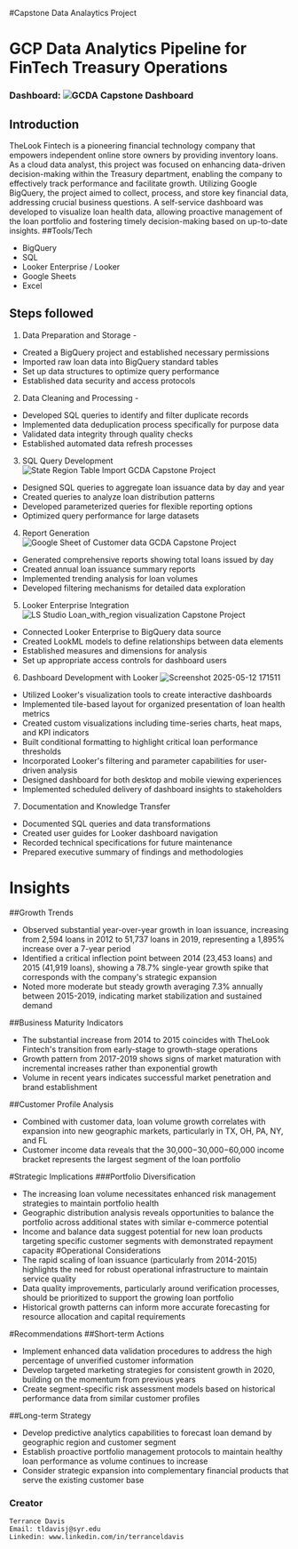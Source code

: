 #Capstone Data Analaytics Project

# GCP Data Analytics Pipeline for FinTech Treasury Operations

### Dashboard: ![GCDA Capstone Dashboard](https://github.com/user-attachments/assets/7204d1d8-d92a-4fd8-9c7b-6733a89c3b8c)



## Introduction

TheLook Fintech is a pioneering financial technology company that empowers independent online store owners by providing inventory loans. As a cloud data analyst, this project was focused on enhancing data-driven decision-making within the Treasury department, enabling the company to effectively track performance and facilitate growth. Utilizing Google BigQuery, the project aimed to collect, process, and store key financial data, addressing crucial business questions. A self-service dashboard was developed to visualize loan health data, allowing proactive management of the loan portfolio and fostering timely decision-making based on up-to-date insights.
##Tools/Tech 
* BigQuery
* SQL
* Looker Enterprise / Looker
* Google Sheets
* Excel

## Steps followed 

1. Data Preparation and Storage - 
* Created a BigQuery project and established necessary permissions
* Imported raw loan data into BigQuery standard tables
* Set up data structures to optimize query performance
* Established data security and access protocols

2. Data Cleaning and Processing - 
* Developed SQL queries to identify and filter duplicate records
* Implemented data deduplication process specifically for purpose data
* Validated data integrity through quality checks
* Established automated data refresh processes

3. SQL Query Development
   ![State Region Table Import GCDA Capstone Project](https://github.com/user-attachments/assets/c5314f7e-acff-4bf7-a8b7-e072eb08ac3f)

* Designed SQL queries to aggregate loan issuance data by day and year
* Created queries to analyze loan distribution patterns
* Developed parameterized queries for flexible reporting options
* Optimized query performance for large datasets

4. Report Generation
   ![Google Sheet of Customer data GCDA Capstone Project](https://github.com/user-attachments/assets/7c13cd77-6b39-4c9e-bd64-7a9c9dbe2f71)

* Generated comprehensive reports showing total loans issued by day
* Created annual loan issuance summary reports
* Implemented trending analysis for loan volumes
* Developed filtering mechanisms for detailed data exploration

5. Looker Enterprise Integration
   ![LS Studio Loan_with_region visualization Capstone Project](https://github.com/user-attachments/assets/db4c60d9-e7dd-4cdf-9007-36b8c97c7c13)

* Connected Looker Enterprise to BigQuery data source
* Created LookML models to define relationships between data elements
* Established measures and dimensions for analysis
* Set up appropriate access controls for dashboard users

6. Dashboard Development with Looker
   ![Screenshot 2025-05-12 171511](https://github.com/user-attachments/assets/e5042f25-5ec5-4fe4-80cc-2ecf418238bc)

* Utilized Looker's visualization tools to create interactive dashboards
* Implemented tile-based layout for organized presentation of loan health metrics
* Created custom visualizations including time-series charts, heat maps, and KPI indicators
* Built conditional formatting to highlight critical loan performance thresholds
* Incorporated Looker's filtering and parameter capabilities for user-driven analysis
* Designed dashboard for both desktop and mobile viewing experiences
* Implemented scheduled delivery of dashboard insights to stakeholders

7. Documentation and Knowledge Transfer
* Documented SQL queries and data transformations
* Created user guides for Looker dashboard navigation
* Recorded technical specifications for future maintenance
* Prepared executive summary of findings and methodologies

 

# Insights


##Growth Trends
* Observed substantial year-over-year growth in loan issuance, increasing from 2,594 loans in 2012 to 51,737 loans in 2019, representing a 1,895% increase over a 7-year period
* Identified a critical inflection point between 2014 (23,453 loans) and 2015 (41,919 loans), showing a 78.7% single-year growth spike that corresponds with the company's strategic expansion
* Noted more moderate but steady growth averaging 7.3% annually between 2015-2019, indicating market stabilization and sustained demand

##Business Maturity Indicators
* The substantial increase from 2014 to 2015 coincides with TheLook Fintech's transition from early-stage to growth-stage operations
* Growth pattern from 2017-2019 shows signs of market maturation with incremental increases rather than exponential growth
* Volume in recent years indicates successful market penetration and brand establishment

##Customer Profile Analysis
* Combined with customer data, loan volume growth correlates with expansion into new geographic markets, particularly in TX, OH, PA, NY, and FL
* Customer income data reveals that the 30,000−30,000−60,000 income bracket represents the largest segment of the loan portfolio

#Strategic Implications
###Portfolio Diversification
* The increasing loan volume necessitates enhanced risk management strategies to maintain portfolio health
* Geographic distribution analysis reveals opportunities to balance the portfolio across additional states with similar e-commerce potential
* Income and balance data suggest potential for new loan products targeting specific customer segments with demonstrated repayment capacity
#Operational Considerations
* The rapid scaling of loan issuance (particularly from 2014-2015) highlights the need for robust operational infrastructure to maintain service quality
* Data quality improvements, particularly around verification processes, should be prioritized to support the growing loan portfolio
* Historical growth patterns can inform more accurate forecasting for resource allocation and capital requirements

#Recommendations
##Short-term Actions
* Implement enhanced data validation procedures to address the high percentage of unverified customer information
* Develop targeted marketing strategies for consistent growth in 2020, building on the momentum from previous years
* Create segment-specific risk assessment models based on historical performance data from similar customer profiles

##Long-term Strategy
* Develop predictive analytics capabilities to forecast loan demand by geographic region and customer segment
* Establish proactive portfolio management protocols to maintain healthy loan performance as volume continues to increase
* Consider strategic expansion into complementary financial products that serve the existing customer base

### Creator
    Terrance Davis
    Email: tldavisj@syr.edu
    Linkedin: www.linkedin.com/in/terranceldavis
